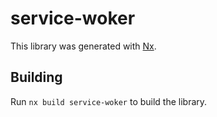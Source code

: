 # service-woker

This library was generated with [Nx](https://nx.dev).

## Building

Run `nx build service-woker` to build the library.

